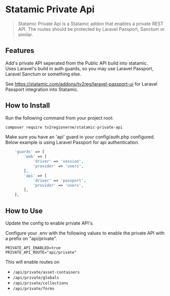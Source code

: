 # Statamic Private Api

> Statamic Private Api is a Statamic addon that enables a private REST API.
> The routes should be protected by Laravel Passport, Sanctum or similar.

## Features
Add's private API seperated from the Public API build into statamic.  
Uses Laravel's build in auth guards, so you may use Laravel Passport, Laravel Sanctum or something else.

See https://statamic.com/addons/tv2reg/laravel-passport-ui for Laravel Passport integration into Statamic.

## How to Install

Run the following command from your project root:

``` bash
composer require tv2regionerne/statamic-private-api
```

Make sure you have an 'api' guard in your config/auth.php configured.  
Below example is using Laravel Passport for api authentication.

```php
    'guards' => [
        'web' => [
            'driver' => 'session',
            'provider' => 'users',
        ],
        'api' => [
            'driver' => 'passport',
            'provider' => 'users',
        ],
    ],
```

## How to Use

Update the config to enable private API's.

Configure your .env with the following values to enable the private API with a prefix on "api/private".
```env
PRIVATE_API_ENABLED=true
PRIVATE_API_ROUTE="api/private"
```
This will enable routes on 
* ```/api/private/asset-containers```
* ```/api/private/globals```
* ```/api/private/collections```
* ```/api/private/forms```

